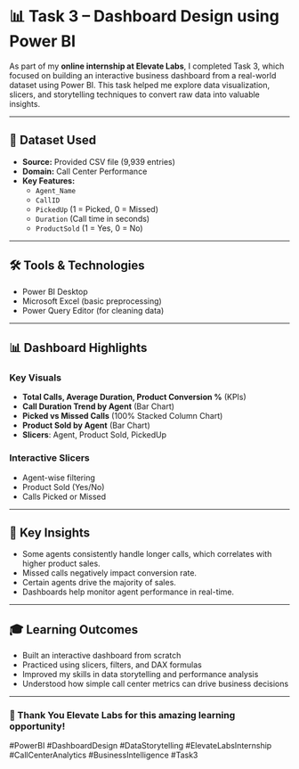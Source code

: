 # 📊 Task 3 – Dashboard Design using Power BI

As part of my **online internship at Elevate Labs**, I completed Task 3, which focused on building an interactive business dashboard from a real-world dataset using Power BI. This task helped me explore data visualization, slicers, and storytelling techniques to convert raw data into valuable insights.

---

## 📁 Dataset Used

- **Source:** Provided CSV file (9,939 entries)
- **Domain:** Call Center Performance
- **Key Features:**
  - `Agent_Name`
  - `CallID`
  - `PickedUp` (1 = Picked, 0 = Missed)
  - `Duration` (Call time in seconds)
  - `ProductSold` (1 = Yes, 0 = No)

---

## 🛠️ Tools & Technologies

- Power BI Desktop
- Microsoft Excel (basic preprocessing)
- Power Query Editor (for cleaning data)

---

## 📊 Dashboard Highlights

### Key Visuals
- **Total Calls, Average Duration, Product Conversion %** (KPIs)
- **Call Duration Trend by Agent** (Bar Chart)
- **Picked vs Missed Calls** (100% Stacked Column Chart)
- **Product Sold by Agent** (Bar Chart)
- **Slicers**: Agent, Product Sold, PickedUp

### Interactive Slicers
- Agent-wise filtering
- Product Sold (Yes/No)
- Calls Picked or Missed

---

## 📌 Key Insights

- Some agents consistently handle longer calls, which correlates with higher product sales.
- Missed calls negatively impact conversion rate.
- Certain agents drive the majority of sales.
- Dashboards help monitor agent performance in real-time.

---

## 🎓 Learning Outcomes

- Built an interactive dashboard from scratch
- Practiced using slicers, filters, and DAX formulas
- Improved my skills in data storytelling and performance analysis
- Understood how simple call center metrics can drive business decisions

---

### 🚀 Thank You Elevate Labs for this amazing learning opportunity!

#PowerBI #DashboardDesign #DataStorytelling #ElevateLabsInternship #CallCenterAnalytics #BusinessIntelligence #Task3

